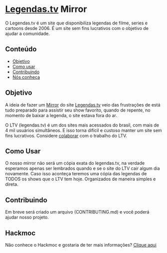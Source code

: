 # [Legendas.tv](http://legendas.tv) Mirror

O Legendas.tv é um site que disponibiliza legendas de filme, series e cartoons desde 2006. É um site sem fins lucrativos com o objetivo de ajudar a comunidade.

## Conteúdo

- [Objetivo](#objetivo)
- [Como usar](#como-usar)
- [Contribuindo](#contribuindo)
- [Nós conheça](#hackmoc)

## Objetivo

A ideia de fazer um [Mirror](http://pt.wikipedia.org/wiki/Mirror_%28computa%C3%A7%C3%A3o%29) do site [Legendas.tv](http://legendas.tv) veio das frustrações de está tudo preparado para assistir seu show favorito, quando de repente, no momento de baixar a legenda, o site estava fora do ar.

O LTV (legendas.tv) é um dos sites mais acessados do brasil, com mais de 4 mil usuários simultâneos. E isso torna difícil e custoso manter um site sem fins lucrativos. Considere [colaborar](http://legendas.tv/vip) com o trabalho do LTV.

## Como Usar

O nosso mirror não será um cópia exata do legendas.tv, na verdade esperamos apenas ser lembrados quando e se o site do LTV cair algum dia novamente. Caso isso aconteça teremos uma cópia das legendas de TODOS os shows que o LTV tem hoje. Organizados de maneira simples e direta.

## Contribuindo

Em breve será criado um arquivo (CONTRIBUTING.md) e você poderá ajudar nosso projeto.

## Hackmoc

Não conhece o Hackmoc e gostaria de ter mais informações? [Clique aqui](http://hackmoc.org/)
